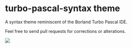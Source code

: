 # turbo-pascal-syntax theme

A syntax theme reminiscent of the Borland Turbo Pascal IDE.

Feel free to send pull requests for corrections or alterations.

![](http://cl.ly/Yt7e/Image%202014-12-09%20at%204.37.32%20pm.png)
